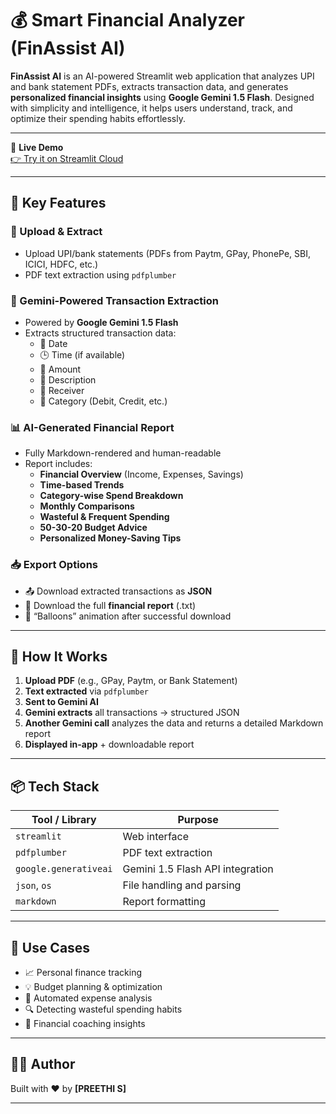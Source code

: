 # 💰 Smart Financial Analyzer (FinAssist AI)

**FinAssist AI** is an AI-powered Streamlit web application that analyzes UPI and bank statement PDFs, extracts transaction data, and generates **personalized financial insights** using **Google Gemini 1.5 Flash**. Designed with simplicity and intelligence, it helps users understand, track, and optimize their spending habits effortlessly.

---

🔗 **Live Demo**  
[👉 Try it on Streamlit Cloud](https://financial-analyser-9wrdwpgbqxyfxam2yotrpn.streamlit.app/)

---

## 🚀 Key Features

### 📄 Upload & Extract
- Upload UPI/bank statements (PDFs from Paytm, GPay, PhonePe, SBI, ICICI, HDFC, etc.)
- PDF text extraction using `pdfplumber`

### 🤖 Gemini-Powered Transaction Extraction
- Powered by **Google Gemini 1.5 Flash**
- Extracts structured transaction data:
  - 📅 Date
  - 🕒 Time (if available)
  - 💸 Amount
  - 🧾 Description
  - 👤 Receiver
  - 📂 Category (Debit, Credit, etc.)

### 📊 AI-Generated Financial Report
- Fully Markdown-rendered and human-readable
- Report includes:
  - **Financial Overview** (Income, Expenses, Savings)
  - **Time-based Trends**
  - **Category-wise Spend Breakdown**
  - **Monthly Comparisons**
  - **Wasteful & Frequent Spending**
  - **50-30-20 Budget Advice**
  - **Personalized Money-Saving Tips**

### 📥 Export Options
- 📤 Download extracted transactions as **JSON**
- 📄 Download the full **financial report** (.txt)
- 🎉 “Balloons” animation after successful download

---

## 🧠 How It Works

1. **Upload PDF** (e.g., GPay, Paytm, or Bank Statement)
2. **Text extracted** via `pdfplumber`
3. **Sent to Gemini AI**
4. **Gemini extracts** all transactions → structured JSON
5. **Another Gemini call** analyzes the data and returns a detailed Markdown report
6. **Displayed in-app** + downloadable report

---

## 📦 Tech Stack

| Tool / Library        | Purpose                          |
|-----------------------|----------------------------------|
| `streamlit`           | Web interface                    |
| `pdfplumber`          | PDF text extraction              |
| `google.generativeai`| Gemini 1.5 Flash API integration |
| `json`, `os`          | File handling and parsing        |
| `markdown`            | Report formatting                |

---

## 🙋 Use Cases

- 📈 Personal finance tracking  
- 💡 Budget planning & optimization  
- 🧾 Automated expense analysis  
- 🔍 Detecting wasteful spending habits  
- 💬 Financial coaching insights  

---

## 👩‍💻 Author

Built with ❤️ by **[PREETHI S]**

---


